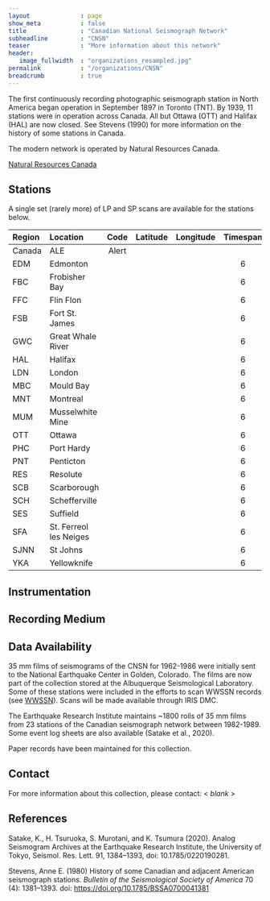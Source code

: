 ```yaml
---
layout              : page
show_meta           : false
title               : "Canadian National Seismograph Network"
subheadline         : "CNSN"
teaser              : "More information about this network"
header:
   image_fullwidth  : "organizations_resampled.jpg"
permalink           : "/organizations/CNSN"
breadcrumb          : true
---
```

The first continuously recording photographic seismograph station in North
America began operation in September 1897 in Toronto (TNT). By 1939, 11 stations were in operation across Canada.
 All but Ottawa (OTT) and Halifax (HAL) are now closed. See Stevens (1990) for more information on the history of some stations in Canada.

The modern network is operated by Natural Resources Canada.

[Natural Resources Canada](https://earthquakescanada.nrcan.gc.ca)

## Stations
A single set (rarely more) of LP and SP scans are available for the stations below.

**Region** | **Location** | **Code** | **Latitude** | **Longitude** | **Timespan** | **Components**
| :--- | :--- | :---: | :---: | :---: | :---: | :---:
Canada|ALE |  Alert |   | 	  |  |  6
| EDM | Edmonton|   | 	  |   | 6
| FBC| Frobisher Bay |   | 	  | |  6
| FFC| Flin Flon|   | 	  |   | 6
| FSB| Fort St. James|   | 	    ||  6
| GWC| Great Whale River|   | 	  |  |  6
| HAL| Halifax|   | 	  |  |  6
| LDN| London|   | 	  |  |  6
| MBC| Mould Bay|   | 	|    |  6
| MNT| Montreal|   | 	 |   |  6
| MUM| Musselwhite Mine|   | 	|    |  6
| OTT| Ottawa|   | 	  |  |  6
| PHC| Port Hardy|   | 	  |  |  6
| PNT| Penticton|   | 	  |  |  6
| RES|Resolute|   | 	|    |  6
| SCB| Scarborough|   | 	  |  |  6
| SCH| Schefferville|    	|  |  |  6
| SES| Suffield|   | 	 |   |  6
| SFA| St. Ferreol les Neiges|   |	|   |  6
| SJNN| St Johns|   | 	|   |  6
| YKA|Yellowknife|   | 	|    |  6


## Instrumentation


## Recording Medium


## Data Availability
35 mm films of seismograms of the CNSN for 1962-1986 were initially sent to the National Earthquake Center in Golden, Colorado. The films are now part of the collection stored at the Albuquerque Seismological Laboratory. Some of these stations were included in the efforts to scan WWSSN records (see [WWSSN](../organizations/wwssn)). Scans will be made available through IRIS DMC.

The Earthquake Research Institute maintains ~1800 rolls of 35 mm films from 23 stations of the Canadian seismograph network between 1982-1989. Some event log sheets are also available (Satake et al., 2020).

Paper records have been maintained for this collection.

## Contact
For more information about this collection, please contact: \< *blank* \>

## References
Satake, K.,
H. Tsuruoka, S. Murotani, and K. Tsumura
(2020). Analog Seismogram Archives at
the Earthquake Research Institute, the
University of Tokyo, Seismol. Res. Lett. 91,
1384–1393, doi: 10.1785/0220190281.

Stevens, Anne E. (1980) History of some Canadian and adjacent American seismograph stations. *Bulletin of the Seismological Society of America* 70 (4): 1381–1393. doi: https://doi.org/10.1785/BSSA0700041381
